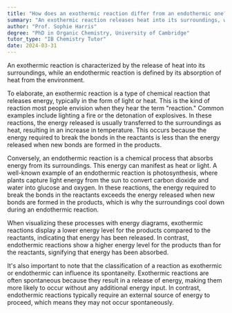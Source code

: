 ```yaml
---
title: "How does an exothermic reaction differ from an endothermic one?"
summary: "An exothermic reaction releases heat into its surroundings, while an endothermic reaction absorbs heat from its surroundings."
author: "Prof. Sophie Harris"
degree: "PhD in Organic Chemistry, University of Cambridge"
tutor_type: "IB Chemistry Tutor"
date: 2024-03-31
---
```


An exothermic reaction is characterized by the release of heat into its surroundings, while an endothermic reaction is defined by its absorption of heat from the environment.

To elaborate, an exothermic reaction is a type of chemical reaction that releases energy, typically in the form of light or heat. This is the kind of reaction most people envision when they hear the term "reaction." Common examples include lighting a fire or the detonation of explosives. In these reactions, the energy released is usually transferred to the surroundings as heat, resulting in an increase in temperature. This occurs because the energy required to break the bonds in the reactants is less than the energy released when new bonds are formed in the products.

Conversely, an endothermic reaction is a chemical process that absorbs energy from its surroundings. This energy can manifest as heat or light. A well-known example of an endothermic reaction is photosynthesis, where plants capture light energy from the sun to convert carbon dioxide and water into glucose and oxygen. In these reactions, the energy required to break the bonds in the reactants exceeds the energy released when new bonds are formed in the products, which is why the surroundings cool down during an endothermic reaction.

When visualizing these processes with energy diagrams, exothermic reactions display a lower energy level for the products compared to the reactants, indicating that energy has been released. In contrast, endothermic reactions show a higher energy level for the products than for the reactants, signifying that energy has been absorbed.

It's also important to note that the classification of a reaction as exothermic or endothermic can influence its spontaneity. Exothermic reactions are often spontaneous because they result in a release of energy, making them more likely to occur without any additional energy input. In contrast, endothermic reactions typically require an external source of energy to proceed, which means they may not occur spontaneously.
    